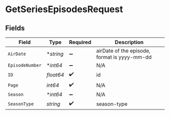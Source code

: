 # GetSeriesEpisodesRequest


## Fields

| Field                                        | Type                                         | Required                                     | Description                                  |
| -------------------------------------------- | -------------------------------------------- | -------------------------------------------- | -------------------------------------------- |
| `AirDate`                                    | **string*                                    | :heavy_minus_sign:                           | airDate of the episode, format is yyyy-mm-dd |
| `EpisodeNumber`                              | **int64*                                     | :heavy_minus_sign:                           | N/A                                          |
| `ID`                                         | *float64*                                    | :heavy_check_mark:                           | id                                           |
| `Page`                                       | *int64*                                      | :heavy_check_mark:                           | N/A                                          |
| `Season`                                     | **int64*                                     | :heavy_minus_sign:                           | N/A                                          |
| `SeasonType`                                 | *string*                                     | :heavy_check_mark:                           | season-type                                  |